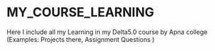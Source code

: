 # MY_COURSE_LEARNING
Here I include all my Learning in my Delta5.0 course by Apna college (Examples: Projects there, Assignment Questions )
